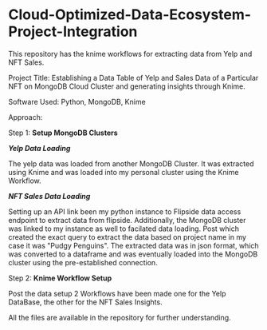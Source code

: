 # Cloud-Optimized-Data-Ecosystem-Project-Integration

This repository has the knime workflows for extracting data from Yelp and NFT Sales.

Project Title: Establishing a Data Table of Yelp and Sales Data of a Particular NFT on MongoDB Cloud Cluster and generating insights through Knime.

Software Used: Python, MongoDB, Knime

Approach: 

Step 1: **Setup MongoDB Clusters**

**_Yelp Data Loading_**

The yelp data was loaded from another MongoDB Cluster. It was extracted using Knime and was loaded into my personal cluster using the Knime Workflow.

**_NFT Sales Data Loading_**

Setting up an API link been my python instance to Flipside data access endpoint to extract data from flipside. Additionally, the MongoDB cluster was linked to my instance as well to facilated data loading. Post which created the exact query to extract the data based on project name in my case it was "Pudgy Penguins". The extracted data was in json format, which was converted to a dataframe and was eventually loaded into the MongoDB cluster using the pre-established connection.

Step 2: **Knime Workflow Setup**

Post the data setup 2 Workflows have been made one for the Yelp DataBase, the other for the NFT Sales Insights.

All the files are available in the repository for further understanding.
